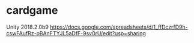 # cardgame

Unity 2018.2.0b9
https://docs.google.com/spreadsheets/d/1_ffDczrfD9h-cswFAufRz-oBAnFTYJL5aDfF-9sv0rU/edit?usp=sharing